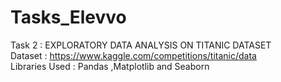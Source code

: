 # Tasks_Elevvo
Task 2 : EXPLORATORY DATA ANALYSIS ON TITANIC DATASET <br>
Dataset : https://www.kaggle.com/competitions/titanic/data <br>
Libraries Used : Pandas ,Matplotlib and Seaborn
